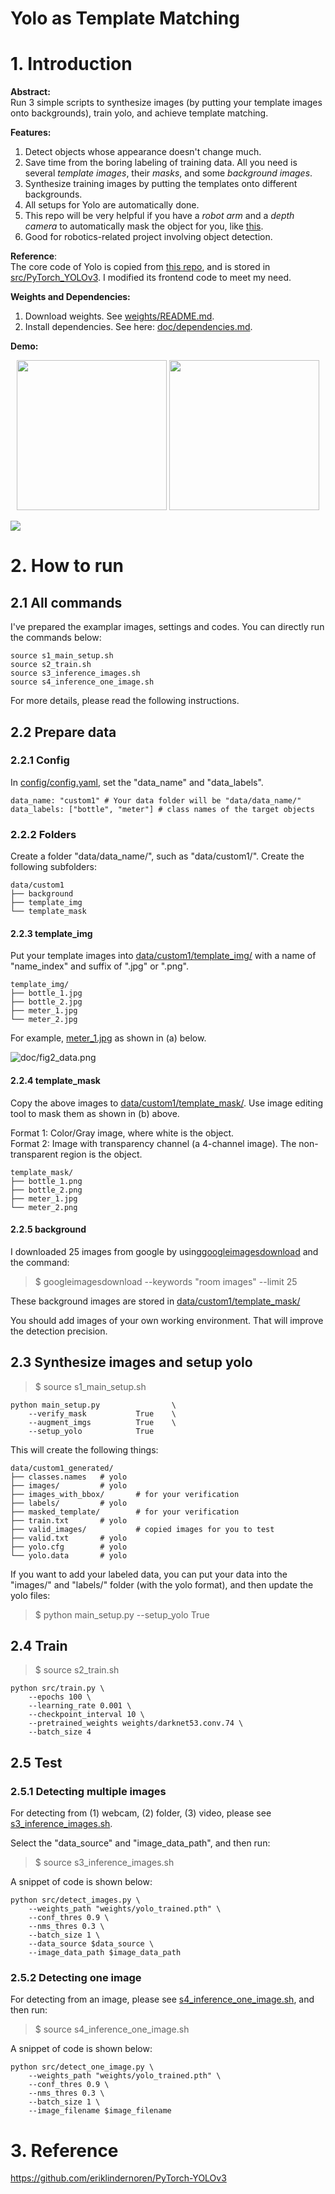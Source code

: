 # Yolo as Template Matching

# 1. Introduction
**Abstract:**  
Run 3 simple scripts to synthesize images (by putting your template images onto backgrounds), train yolo, and achieve template matching.

**Features:**  
1. Detect objects whose appearance doesn't change much.
2. Save time from the boring labeling of training data. All you need is several *template images*, their *masks*, and some *background images*.   
3. Synthesize training images by putting the templates onto different backgrounds.
4. All setups for Yolo are automatically done.
5. This repo will be very helpful if you have a *robot arm* and a *depth camera* to automatically mask the object for you, like [this](https://github.com/felixchenfy/Mask-Objects-from-RGBD).
6. Good for robotics-related project involving object detection.


**Reference**:  
The core code of Yolo is copied from [this repo](https://github.com/eriklindernoren/PyTorch-YOLOv3), and is stored in [src/PyTorch_YOLOv3](src/PyTorch_YOLOv3). I modified its frontend code to meet my need.

**Weights and Dependencies:** 
1. Download weights. See [weights/README.md](weights/README.md).
2. Install dependencies. See here: [doc/dependencies.md](doc/dependencies.md).


**Demo:**  
<p align = "center">
  <img src = "doc/demo_1.gif" height = "240px">
  <img src = "doc/demo_2.gif" height = "240px">
</p>

![](doc/fig1_intro.png)

# 2. How to run

## 2.1 All commands

I've prepared the examplar images, settings and codes. You can directly run the commands below:

```
source s1_main_setup.sh
source s2_train.sh
source s3_inference_images.sh
source s4_inference_one_image.sh
```

For more details, please read the following instructions.

## 2.2 Prepare data

### 2.2.1 Config
In [config/config.yaml](config/config.yaml), set the "data_name" and "data_labels".
```
data_name: "custom1" # Your data folder will be "data/data_name/"
data_labels: ["bottle", "meter"] # class names of the target objects

```

### 2.2.2 Folders
Create a folder "data/data_name/", such as "data/custom1/". Create the following subfolders:
```
data/custom1
├── background
├── template_img
└── template_mask
```

#### 2.2.3 template_img
Put your template images into [data/custom1/template_img/](data/custom1/template_img/) with a name of "name_index" and suffix of ".jpg" or ".png".  
```
template_img/
├── bottle_1.jpg
├── bottle_2.jpg
├── meter_1.jpg
└── meter_2.jpg
```
For example, [meter_1.jpg](data/custom1/template_img/meter_1.jpg) as shown in (a) below.  

![doc/fig2_data.png](doc/fig2_data.png)

#### 2.2.4 template_mask
Copy the above images to [data/custom1/template_mask/](data/custom1/template_mask/). Use image editing tool to mask them as shown in (b) above.

Format 1: Color/Gray image, where white is the object.  
Format 2: Image with transparency channel (a 4-channel image). The non-transparent region is the object.
```
template_mask/
├── bottle_1.png
├── bottle_2.png
├── meter_1.jpg
└── meter_2.png
```
#### 2.2.5 background

I downloaded 25 images from google by using[googleimagesdownload](https://github.com/hardikvasa/google-images-download) and the command:
> $ googleimagesdownload --keywords "room images" --limit 25

These background images are stored in [data/custom1/template_mask/](data/custom1/background/)

You should add images of your own working environment. That will improve the detection precision.

## 2.3 Synthesize images and setup yolo
> $ source s1_main_setup.sh
```
python main_setup.py                \
    --verify_mask           True    \
    --augment_imgs          True    \
    --setup_yolo            True    
```

This will create the following things:
```
data/custom1_generated/
├── classes.names   # yolo
├── images/         # yolo
├── images_with_bbox/       # for your verification
├── labels/         # yolo
├── masked_template/        # for your verification
├── train.txt       # yolo
├── valid_images/           # copied images for you to test
├── valid.txt       # yolo
├── yolo.cfg        # yolo
└── yolo.data       # yolo
```

If you want to add your labeled data, you can put your data into the "images/" and "labels/" folder (with the yolo format), and then update the yolo files:

> $ python main_setup.py --setup_yolo True

## 2.4 Train

> $ source s2_train.sh
```
python src/train.py \
    --epochs 100 \
    --learning_rate 0.001 \
    --checkpoint_interval 10 \
    --pretrained_weights weights/darknet53.conv.74 \
    --batch_size 4 
```
## 2.5 Test

### 2.5.1 Detecting multiple images
For detecting from (1) webcam, (2) folder, (3) video, please see [s3_inference_images.sh](s3_inference_images.sh).

Select the "data_source" and "image_data_path", and then run:  
> $ source s3_inference_images.sh  

A snippet of code is shown below: 
``` 
python src/detect_images.py \
    --weights_path "weights/yolo_trained.pth" \
    --conf_thres 0.9 \
    --nms_thres 0.3 \
    --batch_size 1 \
    --data_source $data_source \
    --image_data_path $image_data_path
```

### 2.5.2 Detecting one image
For detecting from an image, please see [s4_inference_one_image.sh](s4_inference_one_image.sh), and then run:  
> $ source s4_inference_one_image.sh  

A snippet of code is shown below: 
``` 
python src/detect_one_image.py \
    --weights_path "weights/yolo_trained.pth" \
    --conf_thres 0.9 \
    --nms_thres 0.3 \
    --batch_size 1 \
    --image_filename $image_filename
```

# 3. Reference
https://github.com/eriklindernoren/PyTorch-YOLOv3

